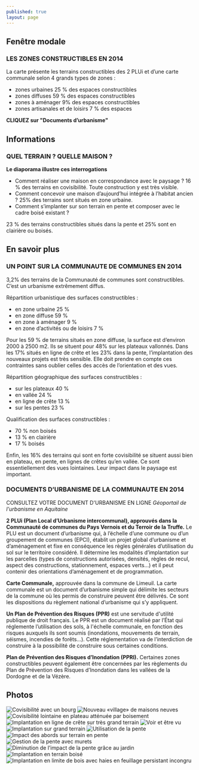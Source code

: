```yaml
---
published: true
layout: page
---
```


## Fenêtre modale

### LES ZONES CONSTRUCTIBLES EN 2014


La carte présente les terrains constructibles des 2 PLUi et d’une carte communale selon 4 grands types de zones :

- zones urbaines 25 % des espaces constructibles
- zones diffuses 59 % des espaces constructibles
- zones à aménager 9% des espaces constructibles 
- zones artisanales et de loisirs 7 % des espaces

**CLIQUEZ sur "Documents d’urbanisme"**



## Informations

### QUEL TERRAIN ? QUELLE MAISON ?

**Le diaporama illustre ces interrogations**

- Comment réaliser une maison en correspondance avec le paysage ?
16 % des terrains en covisibilité. Toute construction y est très visible. 
- Comment concevoir une maison d’aujourd’hui intégrée à l’habitat ancien ? 25% des terrains sont situés en zone urbaine.
- Comment s’implanter sur son terrain en pente et composer avec le cadre boisé existant ? 

23 % des terrains constructibles situés dans la pente et 25% sont en clairière ou boisés.

## En savoir plus

### UN POINT SUR LA COMMUNAUTE DE COMMUNES EN 2014

3,2%  des terrains de la Communauté de communes sont constructibles. C’est un urbanisme extrêmement diffus.

Répartition urbanistique des surfaces constructibles :

- en zone urbaine 25 %
- en zone diffuse 59 %
- en zone à aménager 9 %
- en zone d’activités ou de loisirs 7 %

Pour les 59 % de terrains situés en zone diffuse, la surface est d’environ 2000 à 2500 m2. Ils se situent pour 48% sur les plateaux vallonnés. Dans les 17% situés en ligne de crête et les 23% dans la pente, l’implantation des nouveaux projets est très sensible. Elle doit prendre en compte ces contraintes sans oublier celles des accès de l’orientation et des vues.

Répartition géographique des surfaces constructibles :

- sur les plateaux 40 %
- en vallée 24 %
- en ligne de crête 13 %
- sur les pentes 23 %

Qualification des surfaces constructibles :

- 70 % non boisés
- 13 % en clairière
- 17 % boisés

Enfin, les 16% des terrains qui sont en forte covisibilité se situent aussi bien en plateau, en pente, en lignes de crêtes qu’en vallée. Ce sont essentiellement des vues lointaines. Leur impact dans le paysage est important.

### DOCUMENTS D’URBANISME DE LA COMMUNAUTE EN 2014

CONSULTEZ VOTRE DOCUMENT D'URBANISME EN LIGNE
_Géoportail de l'urbanisme en Aquitaine_


**2 PLUi (Plan Local d’Urbanisme intercommunal), approuvés dans la Communauté de communes du Pays Vernois et du Terroir de la Truffe.**
Le PLU est un document d’urbanisme qui, à l’échelle d’une commune ou d’un groupement de communes (EPCI), établit un projet global d’urbanisme et d’aménagement et fixe en conséquence les règles générales d’utilisation du sol sur le territoire considéré. Il détermine les modalités d’implantation sur les parcelles (types de constructions autorisées, densités, règles de recul, aspect des constructions, stationnement, espaces verts…) et il peut contenir des orientations d’aménagement et de programmation.

**Carte Communale,**
approuvée dans la commune de Limeuil.
La carte communale est un document d’urbanisme simple qui délimite les secteurs de la commune où les permis de construire peuvent être délivrés. Ce sont les dispositions du règlement national d’urbanisme qui s’y appliquent.

**Un Plan de Prévention des Risques (PPR)**
est une servitude d'utilité publique de droit français.
Le PPR est un document réalisé par l’État qui réglemente l’utilisation des sols, à l'échelle communale, en fonction des risques auxquels ils sont soumis (inondations, mouvements de terrain, séismes, incendies de forêts...). Cette réglementation va de l’interdiction de construire à la possibilité de construire sous certaines conditions.

**Plan de Prévention des Risques d’Inondation (PPRI).**
Certaines zones constructibles peuvent également être concernées par les règlements du Plan de Prévention des Risques d’Inondation dans les vallées de la Dordogne et de la Vézère.



## Photos

![Covisibilité avec un bourg](/data/images/20/urbanisme/20_URBA_01.jpg)
![Nouveau «village» de maisons neuves](/data/images/20/urbanisme/20_URBA_02.jpg)
![Covisibilité lointaine en plateau atténuée par boisement](/data/images/20/urbanisme/20_URBA_03.jpg)
![Implantation en ligne de crête sur très grand terrain](/data/images/20/urbanisme/20_URBA_04.jpg)
![Voir et être vu](/data/images/20/urbanisme/20_URBA_05.jpg)
![Implantation sur grand terrain](/data/images/20/urbanisme/20_URBA_06.jpg)
![Utilisation de la pente](/data/images/20/urbanisme/20_URBA_07.jpg)
![Impact des abords sur terrain en pente](/data/images/20/urbanisme/20_URBA_08.jpg)
![Gestion de la pente avec murets](/data/images/20/urbanisme/20_URBA_09.jpg)
![Diminution de l’impact de la pente grâce au jardin](/data/images/20/urbanisme/20_URBA_10.jpg)
![Implantation en terrain boisé](/data/images/20/urbanisme/20_URBA_11.jpg)
![Implantation en limite de bois avec haies en feuillage persistant incongru](/data/images/20/urbanisme/20_URBA_12.jpg)
